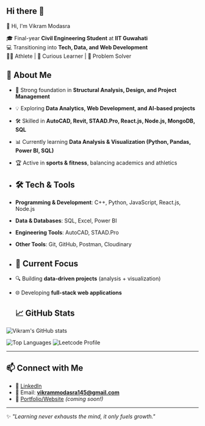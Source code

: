 ## Hi there 👋
👋 Hi, I'm Vikram Modasra  

🎓 Final-year **Civil Engineering Student** at **IIT Guwahati**  
💻 Transitioning into **Tech, Data, and Web Development**  
🏋️‍♂️ Athlete | 🎯 Curious Learner | 🚀 Problem Solver  

 ## 🌟 About Me  
- 🔬 Strong foundation in **Structural Analysis, Design, and Project Management**  
- 💡 Exploring **Data Analytics, Web Development, and AI-based projects**  
- 🛠️ Skilled in **AutoCAD, Revit, STAAD.Pro, React.js, Node.js, MongoDB, SQL**  
- 📊 Currently learning **Data Analysis & Visualization (Python, Pandas, Power BI, SQL)**  
- 🏆 Active in **sports & fitness**, balancing academics and athletics

- ## 🛠️ Tech & Tools  
- **Programming & Development**: C++, Python, JavaScript, React.js, Node.js  
- **Data & Databases**: SQL, Excel, Power BI  
- **Engineering Tools**: AutoCAD, STAAD.Pro  
- **Other Tools**: Git, GitHub, Postman, Cloudinary
  
- ## 📌 Current Focus  
- 🔍 Building **data-driven projects** (analysis + visualization)  
- 🌐 Developing **full-stack web applications**  

  ## 📈 GitHub Stats  
![Vikram's GitHub stats](https://github-readme-stats.vercel.app/api?username=vikram-0912&show_icons=true&theme=tokyonight)  

![Top Languages](https://github-readme-stats.vercel.app/api/top-langs/?username=vikram-0912&layout=compact&theme=tokyonight) 
![Leetcode Profile](https://leetcode.com/u/alphabet09/)

---

## 📫 Connect with Me  
- 🔗 [LinkedIn](https://www.linkedin.com/in/vikram-modasra)  
- 📧 Email: **vikrammodasra145@gmail.com**  
- 📂 [Portfolio/Website](#) *(coming soon!)*  

---
✨ *"Learning never exhausts the mind, it only fuels growth."*  
